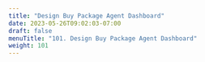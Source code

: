 ```yaml
---
title: "Design Buy Package Agent Dashboard"
date: 2023-05-26T09:02:03-07:00
draft: false
menuTitle: "101. Design Buy Package Agent Dashboard"
weight: 101
---
```


